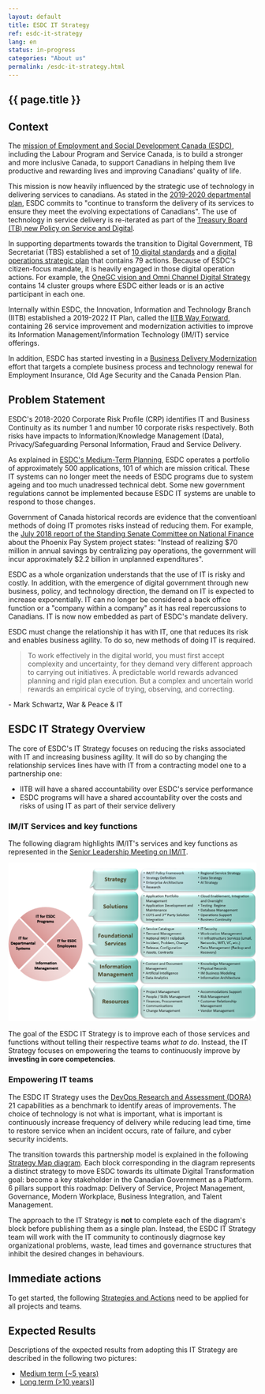 ```yaml
---
layout: default
title: ESDC IT Strategy
ref: esdc-it-strategy
lang: en
status: in-progress
categories: "About us"
permalink: /esdc-it-strategy.html
---
```


## {{ page.title }}

## Context

The [mission of Employment and Social Development Canada (ESDC)](https://www.canada.ca/en/employment-social-development/corporate/reports/departmental-plan/2019-2020/mandate-role.html), including the Labour Program and Service Canada, is to build a stronger and more inclusive Canada, to support Canadians in helping them live productive and rewarding lives and improving Canadians' quality of life.

This mission is now heavily influenced by the strategic use of technology in delivering services to canadians. As stated in the [2019-2020 departmental plan](https://www.canada.ca/en/employment-social-development/corporate/reports/departmental-plan/2019-2020/plans.html), ESDC commits to "continue to transform the delivery of its services to ensure they meet the evolving expectations of Canadians".
The use of technology in service delivery is re-iterated as part of the [Treasury Board (TB) new Policy on Service and Digital](https://www.tbs-sct.gc.ca/pol/doc-eng.aspx?id=32603).

In supporting departments towards the transition to Digital Government, TB Secretariat (TBS) established a set of [10 digital standards](https://www.tbs-sct.gc.ca/pol/doc-eng.aspx?id=32603) and a [digital operations strategic plan](https://www.canada.ca/en/government/system/digital-government/digital-operations-strategic-plan-2018-2022.html) that contains 79 actions.
Because of ESDC's citizen-focus mandate, it is heavily engaged in those digital operation actions.
For example, the [OneGC vision and Omni Channel Digital Strategy](https://gccollab.ca/groups/profile/154708/enonegc-ungcfrungc) contains 14 cluster groups where ESDC either leads or is an active participant in each one.

Internally within ESDC, the Innovation, Information and Technology Branch (IITB) established a 2019-2022 IT Plan, called the [IITB Way Forward](http://dialogue/grp/IITB-DGIIT-Gov-New-Nouveau/Documents/Departmental%20IMIT%20Plan/19-20%20Plans/IITB%20Moving%20Forward%20v2.docx), containing 26 service improvement and modernization activities to improve its Information Management/Information Technology (IM/IT) service offerings.

In addition, ESDC has started investing in a [Business Delivery Modernization](https://www.canada.ca/en/employment-social-development/corporate/reports/departmental-plan/2019-2020/planned-results.html#h2.04) effort that targets a complete business process and technology renewal for Employment Insurance, Old Age Security and the Canada Pension Plan.

## Problem Statement

ESDC's 2018-2020 Corporate Risk Profile (CRP) identifies IT and Business Continuity as its number 1 and number 10 corporate risks respectively.
Both risks have impacts to Information/Knowledge Management (Data), Privacy/Safeguarding Personal Information, Fraud and Service Delivery.

As explained in [ESDC's Medium-Term Planning](http://dialogue/grp/IITB-DGIIT-Gov-New-Nouveau/Briefings/MTP-Initiative-Mapping_2018.docx), ESDC operates a portfolio of approximately 500 applications, 101 of which are mission critical. These IT systems can no longer meet the needs of ESDC programs due to system ageing and too much unadressed technical debt. Some new government regulations cannot be implemented because ESDC IT systems are unable to respond to those changes.

Government of Canada historical records are evidence that the conventioanl methods of doing IT promotes risks instead of reducing them. For example, the [July 2018 report of the Standing Senate Committee on National Finance](https://sencanada.ca/content/sen/committee/421/NFFN/reports/NFFN_Phoenix_Report_32_WEB_e.pdf) about the Phoenix Pay System project states: "Instead of realizing $70 million in annual savings by centralizing pay operations, the government will incur approximately $2.2 billion in unplanned expenditures".

ESDC as a whole organization understands that the use of IT is risky and costly.
In addition, with the emergence of digital government through new business, policy, and technology direction, the demand on IT is expected to increase exponentially.
IT can no longer be considered a back office function or a "company within a company" as it has real repercussions to Canadians.
IT is now now embedded as part of ESDC's mandate delivery.

ESDC must change the relationship it has with IT, one that reduces its risk and enables business agility.
To do so, new methods of doing IT is required.

> To work effectively in the digital world, you must first accept complexity and uncertainty, for they demand very different approach to carrying out initiatives. A predictable world rewards advanced planning and rigid plan execution. But a complex and uncertain world rewards an empirical cycle of trying, observing, and correcting.

\- Mark Schwartz, War & Peace & IT

## ESDC IT Strategy Overview

The core of ESDC's IT Strategy focuses on reducing the risks associated with IT and increasing business agility.
It will do so by changing the relationship services lines have with IT from a contracting model one to a partnership one:

- IITB will have a shared accountability over ESDC's service performance
- ESDC programs will have a shared accountability over the costs and risks of using IT as part of their service delivery

### IM/IT Services and key functions

The following diagram highlights IM/IT's services and key functions as represented in the [Senior Leadership Meeting on IM/IT](http://dialogue/grp/BU6810070/Shared%20Documents/Reference%20Materials/ESDC%20IMIT%20Moving%20Forward%20(DM%20Meeting).pptx).

![IM/IT services and key functions](../../assets/images/imit-services-and-functions.png "IM/IT Services and key functions")

The goal of the ESDC IT Strategy is to improve each of those services and functions without telling their respective teams *what to do*.
Instead, the IT Strategy focuses on empowering the teams to continuously improve by **investing in core competencies**.

### Empowering IT teams

The ESDC IT Strategy uses the [DevOps Research and Assessment (DORA)](https://cloud.google.com/devops) 21 capabilities as a benchmark to identify areas of improvements. The choice of technology is not what is important, what is important is continuously increase frequency of delivery while reducing lead time, time to restore service when an incident occurs, rate of failure, and cyber security incidents.

The transition towards this partnership model is explained in the following [Strategy Map diagram](/strategy-summary.html). Each block corresponding in the diagram represents a distinct strategy to move ESDC towards its ultimate Digital Transformation goal: become a key stakeholder in the Canadian Government as a Platform. 6 pillars support this roadmap: Delivery of Service, Project Management, Governance, Modern Workplace, Business Integration, and Talent Management.

The approach to the IT Strategy is **not** to complete each of the diagram's block before publishing them as a single plan. Instead, the ESDC IT Strategy team will work with the IT community to continously diagrnose key organizational problems, waste, lead times and governance structures that inhibit the desired changes in behaviours.

## Immediate actions

To get started, the following [Strategies and Actions](/strategies-actions.html) need to be applied for all projects and teams.

## Expected Results

Descriptions of the expected results from adopting this IT Strategy are described in the following two pictures:

- [Medium term (~5 years)](/it-picture-medium-term.html)
- [Long term (>10 years)](/it-picture-long-term.html)]
